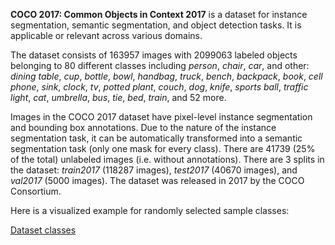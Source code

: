 **COCO 2017: Common Objects in Context 2017** is a dataset for instance segmentation, semantic segmentation, and object detection tasks. It is applicable or relevant across various domains. 

The dataset consists of 163957 images with 2099063 labeled objects belonging to 80 different classes including *person*, *chair*, *car*, and other: *dining table*, *cup*, *bottle*, *bowl*, *handbag*, *truck*, *bench*, *backpack*, *book*, *cell phone*, *sink*, *clock*, *tv*, *potted plant*, *couch*, *dog*, *knife*, *sports ball*, *traffic light*, *cat*, *umbrella*, *bus*, *tie*, *bed*, *train*, and 52 more.

Images in the COCO 2017 dataset have pixel-level instance segmentation and bounding box annotations. Due to the nature of the instance segmentation task, it can be automatically transformed into a semantic segmentation task (only one mask for every class). There are 41739 (25% of the total) unlabeled images (i.e. without annotations). There are 3 splits in the dataset: *train2017* (118287 images), *test2017* (40670 images), and *val2017* (5000 images). The dataset was released in 2017 by the COCO Consortium.

Here is a visualized example for randomly selected sample classes:

[Dataset classes](https://github.com/dataset-ninja/coco-2017/raw/main/visualizations/classes_preview.webm)
